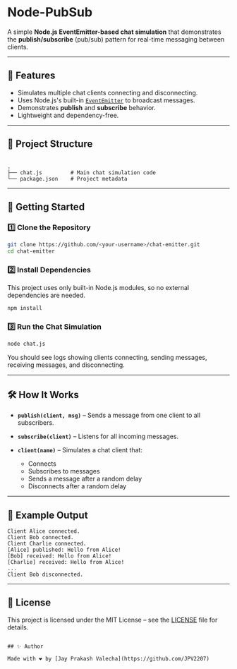 # Node-PubSub


A simple **Node.js EventEmitter-based chat simulation** that demonstrates the **publish/subscribe** (pub/sub) pattern for real-time messaging between clients.

---

## 📌 Features
- Simulates multiple chat clients connecting and disconnecting.
- Uses Node.js's built-in [`EventEmitter`](https://nodejs.org/api/events.html) to broadcast messages.
- Demonstrates **publish** and **subscribe** behavior.
- Lightweight and dependency-free.

---

## 📂 Project Structure
```

.
├── chat.js         # Main chat simulation code
└── package.json    # Project metadata

````

---

## 🚀 Getting Started

### 1️⃣ Clone the Repository
```bash
git clone https://github.com/<your-username>/chat-emitter.git
cd chat-emitter
````

### 2️⃣ Install Dependencies

This project uses only built-in Node.js modules, so no external dependencies are needed.

```bash
npm install
```

### 3️⃣ Run the Chat Simulation

```bash
node chat.js
```

You should see logs showing clients connecting, sending messages, receiving messages, and disconnecting.

---

## 🛠 How It Works

* **`publish(client, msg)`** – Sends a message from one client to all subscribers.
* **`subscribe(client)`** – Listens for all incoming messages.
* **`client(name)`** – Simulates a chat client that:

  * Connects
  * Subscribes to messages
  * Sends a message after a random delay
  * Disconnects after a random delay

---

## 📖 Example Output

```text
Client Alice connected.
Client Bob connected.
Client Charlie connected.
[Alice] published: Hello from Alice!
[Bob] received: Hello from Alice!
[Charlie] received: Hello from Alice!
...
Client Bob disconnected.
```

---

## 📜 License

This project is licensed under the MIT License – see the [LICENSE](LICENSE) file for details.

```

## ✨ Author

Made with ❤️ by [Jay Prakash Valecha](https://github.com/JPV2207)
